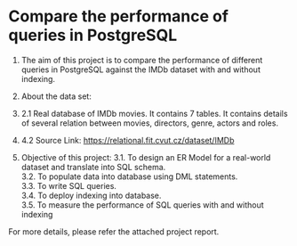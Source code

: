 # Compare the performance of queries in PostgreSQL

1. The aim of this project is to compare the performance of different queries in PostgreSQL against the IMDb dataset with and without indexing.


2. About the data set:
3. 2.1 Real database of IMDb movies. It contains 7 tables. It contains details of several relation between movies, directors, genre, actors and roles.
4. 4.2 Source Link:  https://relational.fit.cvut.cz/dataset/IMDb  


3. Objective of this project:
3.1. To design an ER Model for a real-world dataset and translate into SQL schema.  
3.2. To populate data into database using DML statements.  
3.3. To write SQL queries.  
3.4. To deploy indexing into database.  
3.5. To measure the performance of SQL queries with and without indexing

For more details, please refer the attached project report.
